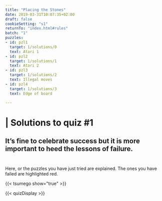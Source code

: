 ```yaml
---
title: "Placing the Stones"
date: 2019-03-31T10:07:35+02:00
draft: false
cookieSetting: "s1"
returnTo: "index.html#rules"
batch: "1"
puzzles:
- id: pzl1
  target: 1/solutions/0
  text: Atari 1
- id: pzl2
  target: 1/solutions/1
  text: Atari 2
- id: pzl3
  target: 1/solutions/2
  text: Illegal moves
- id: pzl4
  target: 1/solutions/3
  text: Edge of board

---
```


# | Solutions to quiz #1
## It’s fine to celebrate success but it is more important to heed the lessons of failure.<br><br> 

Here, or the puzzles you have just tried are explained. The ones you have failed are highlighted red.

{{< tsumego show="true" >}}

{{< quizDisplay >}}